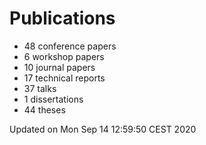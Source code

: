# Publications
  * 48 conference papers
  * 6 workshop papers
  * 10 journal papers
  * 17 technical reports
  * 37 talks
  * 1 dissertations
  * 44 theses

Updated on Mon Sep 14 12:59:50 CEST 2020
